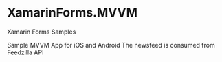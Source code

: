 # XamarinForms.MVVM
Xamarin Forms Samples

Sample MVVM App for iOS and Android
The newsfeed is consumed from Feedzilla API
